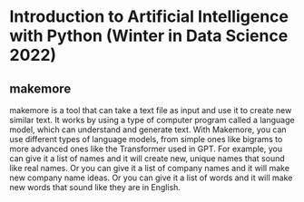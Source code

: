 # Introduction to Artificial Intelligence with Python (Winter in Data Science 2022)



## makemore
makemore is a tool that can take a text file as input and use it to create new similar text. It works by using a type of computer program called a language model, which can understand and generate text. With Makemore, you can use different types of language models, from simple ones like bigrams to more advanced ones like the Transformer used in GPT. For example, you can give it a list of names and it will create new, unique names that sound like real names. Or you can give it a list of company names and it will make new company name ideas. Or you can give it a list of words and it will make new words that sound like they are in English.
